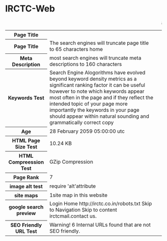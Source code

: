 # IRCTC-Web
<html>
<body>
<table>
<marquee><b><i>IRCTC</i></b></marquee>
<tr>
<th><b>Page Title</b></th>
</tr>
<tr>
<th>Page Title</th>
<td>The search engines will truncate page title to 65 characters home </td>
</tr>
<tr>
<th>Meta Description</th>
<td>most search engines will truncate meta descriptions to 160 characters<td>
</tr>
<tr>
<th>Keywords Test</th>
<td>Search Engine Alogorithms have evolved beyond keyword density metrics as a significant ranking factor it can be useful however to note which keywords appear most often in the page and if they reflect the intended topic of your page more importantly the keywords in your page should appear within natural sounding and grammatically correct copy</td>
</tr>
<tr>
<th>Age</th>
<td>28 February 2059 05:00:00 utc</td>
</tr>
<tr>
<th>HTML Page Size Test</th>
<td>10.24 KB</td>
</tr>
<tr>
<th>HTML Compreession Test</th>
<td>GZip Compression</td>
</tr>
<tr>
<th>Page Rank</th>
<td>7</td>
</tr>
<tr>
<th>image alt test</th>
<td>require 'alt'attribute</td>
</tr>
<tr>
<th>site maps</th>
<td>1site map in this website</td>
</tr>
<tr>
<th>google search preview</th>
<td>Login Home  http://irctc.co.in/robots.txt  Skip to Navigation Skip to content irctcmail.contact us.</td>
</tr>
<tr>
<th>SEO Friendly URL Test</th>
<td>Warning! 6 Internal URLs found that are not SEO friendly.</td>
</tr>
</table>
</body>
</html>
